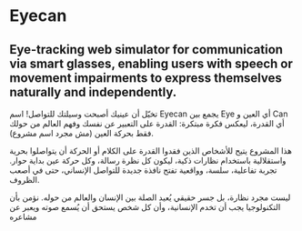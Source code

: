 # Eyecan

Eye-tracking web simulator for communication via smart glasses, enabling users with speech or movement impairments to express themselves naturally and independently.
-----------------------------------------------------------------------------------------------------------------------------------------------------------------------------------------------------------------
تخيّل أن عينيك أصبحت وسيلتك للتواصل!
اسم Eyecan يجمع بين Eye أي العين و Can أي القدرة، ليعكس فكرة مبتكرة: القدرة على التعبير عن نفسك وفهم العالم من حولك فقط بحركة العين (مش مجرد اسم مشروع).


هذا المشروع يتيح للأشخاص الذين فقدوا القدرة على الكلام أو الحركة أن يتواصلوا بحرية واستقلالية باستخدام نظارات ذكية، ليكون كل نظرة رسالة، وكل حركة عين بداية حوار. تجربة تفاعلية، سلسة، وواقعية تفتح نافذة جديدة للتواصل الإنساني، حتى في أصعب الظروف.
 
 
 ليست مجرد نظارة، بل جسر حقيقي يُعيد الصلة بين الإنسان والعالم من حوله. نؤمن بأن التكنولوجيا يجب أن تخدم الإنسانية، وأن كل شخص يستحق أن يُسمع صوته ويعبر عن مشاعره
